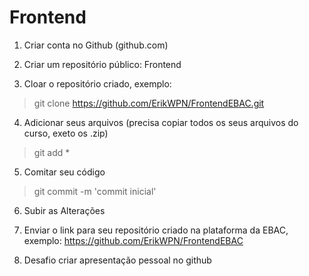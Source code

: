 # Frontend

1. Criar conta no Github (github.com)

2. Criar um repositório público: Frontend

3. Cloar o repositório criado, exemplo:
> git clone https://github.com/ErikWPN/FrontendEBAC.git

4. Adicionar seus arquivos (precisa copiar todos os seus arquivos do curso, exeto os .zip)
> git add *

5. Comitar seu código
> git commit -m 'commit inicial'

6. Subir as Alterações

7. Enviar o link para seu repositório criado na plataforma da EBAC, exemplo:
https://github.com/ErikWPN/FrontendEBAC

8. Desafio criar apresentação pessoal no github